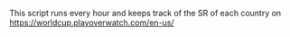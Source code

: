 This script runs every hour and keeps track of the SR of each country on https://worldcup.playoverwatch.com/en-us/

